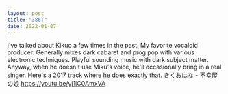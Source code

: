 ```yaml
---
layout: post
title: "386:"
date: 2022-01-07
---
```


I've talked about Kikuo a few times in the past. My favorite vocaloid producer. Generally mixes dark cabaret and prog pop with various electronic techniques. Playful sounding music with dark subject matter. Anyway, when he doesn't use Miku's voice, he'll occasionally bring in a real singer. Here's a 2017 track where he does exactly that.
 きくおはな - 不幸屋の娘
https://youtu.be/yj1jC0AmxVA
